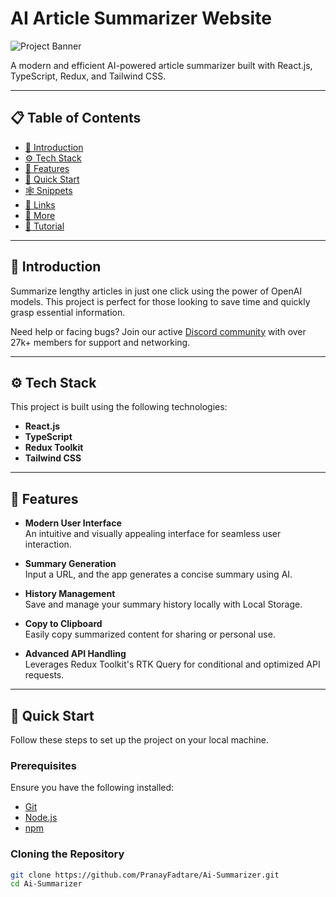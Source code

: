 # AI Article Summarizer Website

![Project Banner](#) <!-- Replace with the actual path to your banner image -->

A modern and efficient AI-powered article summarizer built with React.js, TypeScript, Redux, and Tailwind CSS.

---

## 📋 Table of Contents

- [🤖 Introduction](#-introduction)
- [⚙️ Tech Stack](#️-tech-stack)
- [🔋 Features](#-features)
- [🤸 Quick Start](#-quick-start)
- [🕸️ Snippets](#️-snippets)
- [🔗 Links](#-links)
- [🚀 More](#-more)
- [🚨 Tutorial](#-tutorial)

---

## 🤖 Introduction

Summarize lengthy articles in just one click using the power of OpenAI models. This project is perfect for those looking to save time and quickly grasp essential information.

Need help or facing bugs? Join our active [Discord community](#) with over 27k+ members for support and networking.

---

## ⚙️ Tech Stack

This project is built using the following technologies:

- **React.js**
- **TypeScript**
- **Redux Toolkit**
- **Tailwind CSS**

---

## 🔋 Features

- **Modern User Interface**  
  An intuitive and visually appealing interface for seamless user interaction.

- **Summary Generation**  
  Input a URL, and the app generates a concise summary using AI.

- **History Management**  
  Save and manage your summary history locally with Local Storage.

- **Copy to Clipboard**  
  Easily copy summarized content for sharing or personal use.

- **Advanced API Handling**  
  Leverages Redux Toolkit's RTK Query for conditional and optimized API requests.

---

## 🤸 Quick Start

Follow these steps to set up the project on your local machine.

### Prerequisites

Ensure you have the following installed:

- [Git](https://git-scm.com/)
- [Node.js](https://nodejs.org/)
- [npm](https://www.npmjs.com/)

### Cloning the Repository

```bash
git clone https://github.com/PranayFadtare/Ai-Summarizer.git
cd Ai-Summarizer

